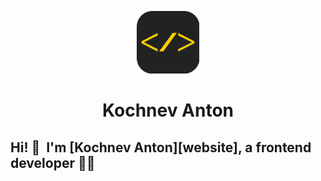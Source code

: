 <p align="center">
  <a href="https://kochnev-dev.ru" rel="noopener" target="_blank">
    <img width="100" src="./public/preview.png" alt="Logo" />
  </a>
</p>

<h1 align="center">Kochnev Anton</h1>

## Hi! 👋 &nbsp;I'm [Kochnev Anton][website], a frontend developer 👨‍💻

